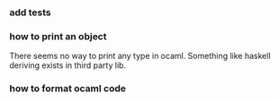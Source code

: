 ### add tests
### how to print an object
There seems no way to print any type in ocaml. Something like haskell deriving exists in third party lib.

### how to format ocaml code